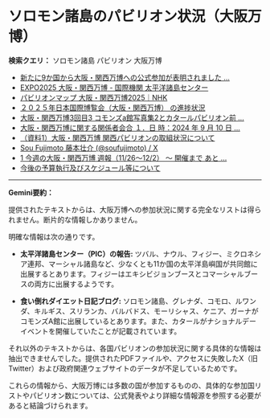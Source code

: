 # ソロモン諸島のパビリオン状況（大阪万博）

**検索クエリ：** ソロモン諸島 パビリオン 大阪万博

- [新たに9か国から大阪・関西万博への公式参加が表明されました ...](https://www.expo2025.or.jp/news/news-20220531-01/)
- [EXPO2025 大阪・関西万博 - 国際機関 太平洋諸島センター](https://pic.or.jp/featured_word/10255/)
- [パビリオンマップ 大阪・関西万博2025｜NHK](https://www3.nhk.or.jp/news/special/osaka_expo/pavilion/)
- [２０２５年日本国際博覧会（大阪・関西万博） の進捗状況](https://www.cas.go.jp/jp/seisaku/expo_suisin_honbu/kankei_renraku/dai5/siryou1.pdf)
- [大阪・関西万博3回目3 コモンズa館写真集2とカタールパビリオン前 ...](https://ameblo.jp/bomuu/entry-12895014892.html)
- [大阪・関西万博に関する関係者会合 １．日 時：2024 年 9 月 10 日 ...](https://www.cas.go.jp/jp/seisaku/osaka_kansai_banpaku/pdf/r60910_siryou1.pdf)
- [（資料1）大阪・関西万博 関西パビリオンの取組状況について](https://www.kouiki-kansai.jp/material/files/group/3/1-170shiryo1.pdf)
- [Sou Fujimoto 藤本壮介 (@soufujimoto) / X](https://x.com/soufujimoto)
- [1 今週の大阪・関西万博 週報（11/26～12/2） ～ 開催まで あと ...](https://www.shikoku.meti.go.jp/03_sesakudocs/0310_expo2025/weeklyreport/241126-1202.pdf)
- [今後の予算執行及びスケジュール等について](https://www.meti.go.jp/shingikai/mono_info_service/expo_budget_monitoring/pdf/005_04_00.pdf)


---

**Gemini要約：**

提供されたテキストからは、大阪万博への参加状況に関する完全なリストは得られません。断片的な情報しかありません。

明確な情報は次の通りです。

* **太平洋諸島センター（PIC）の報告:** ツバル、ナウル、フィジー、ミクロネシア連邦、マーシャル諸島など、少なくとも11か国の太平洋島嶼国が共同館に出展するとあります。フィジーはエキシビジョンブースとコマーシャルブースの両方に出展するようです。

* **食い倒れダイエット日記ブログ:**  ソロモン諸島、グレナダ、コモロ、ルワンダ、キルギス、スリランカ、バルバドス、モーリシャス、ケニア、ガーナがコモンズA館に出展しているとあります。また、カタールがナショナルデーイベントを開催していたことが記載されています。

それ以外のテキストからは、各国パビリオンの参加状況に関する具体的な情報は抽出できませんでした。提供されたPDFファイルや、アクセスに失敗したX（旧Twitter）および政府関連ウェブサイトのデータが不足しているためです。


これらの情報から、大阪万博には多数の国が参加するものの、具体的な参加国リストやパビリオン数については、公式発表やより詳細な情報源を参照する必要があると結論づけられます。

